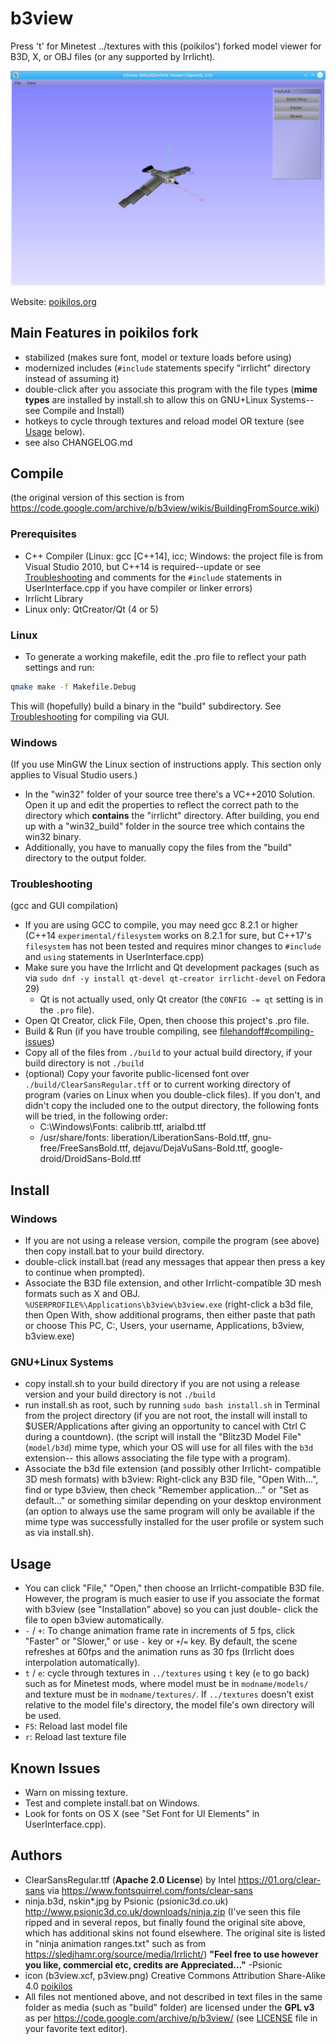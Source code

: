 # b3view
Press 't' for Minetest ../textures with this (poikilos') forked model
viewer for B3D, X, or OBJ files (or any supported by Irrlicht).

![screenshot with gull from poikilos mobs_sky fork](https://github.com/poikilos/b3view/raw/master/screenshot.jpg)

Website: [poikilos.org](https://poikilos.org)

## Main Features in poikilos fork
* stabilized (makes sure font, model or texture loads before using)
* modernized includes (`#include` statements specify "irrlicht"
  directory instead of assuming it)
* double-click after you associate this program with the file types
  (**mime types** are installed by install.sh to allow this on GNU+Linux
  Systems--see Compile and Install)
* hotkeys to cycle through textures and reload model OR texture
  (see [Usage](#Usage) below).
* see also CHANGELOG.md

## Compile
(the original version of this section is from
<https://code.google.com/archive/p/b3view/wikis/BuildingFromSource.wiki>)

### Prerequisites
* C++ Compiler (Linux: gcc [C++14], icc; Windows: the project file is
  from Visual Studio 2010, but C++14 is required--update or see
  [Troubleshooting](#Troubleshooting) and comments for the `#include`
  statements in UserInterface.cpp if you have compiler or linker errors)
* Irrlicht Library
* Linux only: QtCreator/Qt (4 or 5)

### Linux
* To generate a working makefile, edit the .pro file to reflect your
  path settings and run:
```bash
qmake make -f Makefile.Debug
```
This will (hopefully) build a binary in the "build" subdirectory.
See [Troubleshooting](#Troubleshooting) for compiling via GUI.

### Windows
(If you use MinGW the Linux section of instructions apply. This section
only applies to Visual Studio users.)
* In the "win32" folder of your source tree there's a VC++2010 Solution.
  Open it up and edit the properties to reflect the correct path to the
  directory which **contains** the "irrlicht" directory.
  After building, you end up with a "win32_build" folder in the source
  tree which contains the win32 binary.
* Additionally, you have to manually copy the files
  from the "build" directory to the output folder.

### Troubleshooting
(gcc and GUI compilation)
* If you are using GCC to compile, you may need gcc 8.2.1 or higher
  (C++14 `experimental/filesystem` works on 8.2.1 for sure, but C++17's
  `filesystem` has not been tested and requires minor changes to
  `#include` and `using` statements in UserInterface.cpp)
* Make sure you have the Irrlicht and Qt development packages
  (such as via `sudo dnf -y install qt-devel qt-creator irrlicht-devel`
  on Fedora 29)
  - Qt is not actually used, only Qt creator (the `CONFIG -= qt`
    setting is in the `.pro` file).
* Open Qt Creator, click File, Open, then choose this project's .pro
  file.
* Build & Run (if you have trouble compiling, see
  [filehandoff#compiling-issues](https://github.com/poikilos/filehandoff#compiling-issues))
* Copy all of the files from `./build` to your actual build directory,
  if your build directory is not `./build`
* (optional) Copy your favorite public-licensed font over
  `./build/ClearSansRegular.tff` or to current working directory of
  program (varies on Linux when you double-click files). If you don't,
  and didn't copy the included one to the output directory,
  the following fonts will be tried, in the following order:
  * C:\Windows\Fonts: calibrib.ttf, arialbd.ttf
  * /usr/share/fonts: liberation/LiberationSans-Bold.ttf,
    gnu-free/FreeSansBold.ttf, dejavu/DejaVuSans-Bold.ttf,
    google-droid/DroidSans-Bold.ttf

## Install
### Windows
* If you are not using a release version, compile the program (see
  above) then copy install.bat to your build directory.
* double-click install.bat (read any messages that appear then press
  a key to continue when prompted).
* Associate the B3D file extension, and other Irrlicht-compatible 3D
  mesh formats such as X and OBJ.
  `%USERPROFILE%\Applications\b3view\b3view.exe` (right-click a b3d
  file, then Open With, show additional programs, then either paste that
  path or choose This PC, C:, Users, your username, Applications,
  b3view, b3view.exe)

### GNU+Linux Systems
* copy install.sh to your build directory if you are not using a release
  version and your build directory is not `./build`
* run install.sh as root, such by running `sudo bash install.sh` in
  Terminal from the project directory (if you are not root, the install
  will install to $USER/Applications after giving an opportunity to
  cancel with Ctrl C during a countdown).
  (the script will install the "Blitz3D Model File" (`model/b3d`) mime
  type, which your OS will use for all files with the `b3d` extension--
  this allows associating the file type with a program).
* Associate the b3d file extension (and possibly other Irrlicht-
  compatible 3D mesh formats) with b3view: Right-click any B3D file,
  "Open With...", find or type b3view, then check "Remember
  application..." or "Set as default..." or something similar depending
  on your desktop environment (an option to always use the same program
  will only be available if the mime type was successfully installed for
  the user profile or system such as via install.sh).


## Usage
* You can click "File," "Open," then choose an Irrlicht-compatible B3D
  file. However, the program is much easier to use if you associate the
  format with b3view (see "Installation" above) so you can just double-
  click the file to open b3view automatically.
* `-` / `+`: To change animation frame rate in increments of 5 fps,
  click "Faster" or "Slower," or use `-` key or `+`/`=` key. By default,
  the scene refreshes at 60fps and the animation runs as 30 fps
  (Irrlicht does interpolation automatically).
* `t` / `e`: cycle through textures in `../textures` using `t` key (`e`
  to go back) such as for Minetest mods, where model must be in
  `modname/models/` and texture must be in `modname/textures/`.
  If `../textures` doesn't exist relative to the model file's directory,
  the model file's own directory will be used.
* `F5`: Reload last model file
* `r`: Reload last texture file

## Known Issues
* Warn on missing texture.
* Test and complete install.bat on Windows.
* Look for fonts on OS X (see "Set Font for UI Elements" in
  UserInterface.cpp).

## Authors
* ClearSansRegular.ttf (**Apache 2.0 License**) by Intel
  <https://01.org/clear-sans> via
  <https://www.fontsquirrel.com/fonts/clear-sans>
* ninja.b3d, nskin*.jpg by Psionic (psionic3d.co.uk)
  <http://www.psionic3d.co.uk/downloads/ninja.zip>
  (I've seen this file ripped and in several repos, but finally found
  the original site above, which has additional skins not found
  elsewhere. The original site is listed in "ninja animation ranges.txt"
  such as from <https://sledjhamr.org/source/media/Irrlicht/>)
  **"Feel free to use however you like, commercial etc, credits are
  Appreciated..."** -Psionic
* icon (b3view.xcf, p3view.png) Creative Commons Attribution Share-Alike
  4.0 [poikilos](https://poikilos.org)
* All files not mentioned above, and not described in text files in the
  same folder as media (such as "build" folder) are licensed under the
  **GPL v3** as per <https://code.google.com/archive/p/b3view/>
  (see [LICENSE](https://github.com/poikilos/b3view/blob/master/LICENSE)
  file in your favorite text editor).
